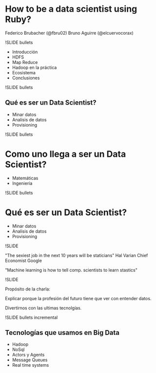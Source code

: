 <!SLIDE center>

# How to be a data scientist using Ruby?

Federico Brubacher (@fbru02)
Bruno Aguirre (@elcuervocorax)

!SLIDE bullets

* Introducción
* HDFS
* Map Reduce
* Hadoop en la práctica
* Ecosistema
* Conclusiones

!SLIDE bullets

## Qué es ser un Data Scientist?

* Minar datos
* Analisis de datos
* Provisioning

!SLIDE bullets

# Como uno llega a ser un Data Scientist?

* Matemáticas
* Ingeniería

!SLIDE bullets

# Qué es ser un Data Scientist?

* Minar datos
* Analisis de datos
* Provisioning


!SLIDE

"The sexiest job in the next 10 years will be staticians"
Hal Varian Chief Economist Google

"Machine learning is how to tell comp. scientists to learn stastics"

!SLIDE

Propósito de la charla:

Explicar porque la profesión del futuro tiene que ver con entender
datos.

Divertirnos con las ultimas tecnolgías.

!SLIDE bullets incremental

## Tecnologías que usamos en Big Data

* Hadoop
* NoSql
* Actors y Agents
* Message Queues
* Real time systems
